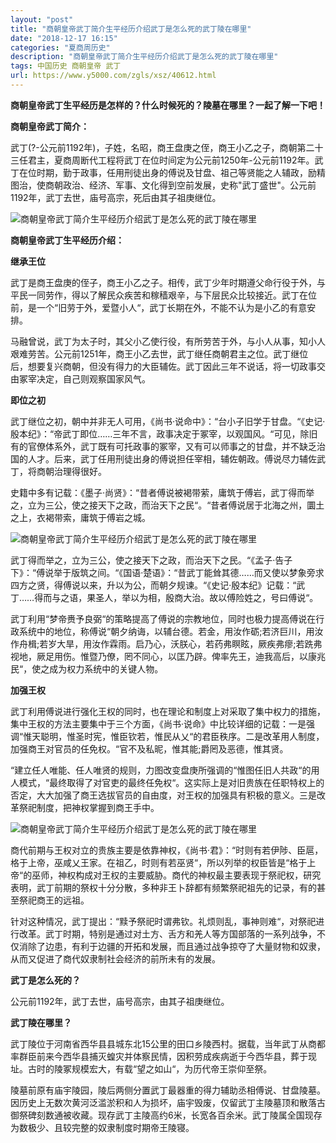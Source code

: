 ```yaml
---
layout: "post"
title: "商朝皇帝武丁简介生平经历介绍武丁是怎么死的武丁陵在哪里"
date: "2018-12-17 16:15"
categories: "夏商周历史"
description: "商朝皇帝武丁简介生平经历介绍武丁是怎么死的武丁陵在哪里"
tags: 中国历史 商朝皇帝 武丁
url: https://www.y5000.com/zgls/xsz/40612.html
---
```






****商朝皇帝武丁生平经历是怎样的？什么时候死的？陵墓在哪里？一起了解一下吧！****

 **商朝皇帝武丁简介：**

武丁(?-公元前1192年)，子姓，名昭，商王盘庚之侄，商王小乙之子，商朝第二十三任君主，夏商周断代工程将武丁在位时间定为公元前1250年-公元前1192年。武丁在位时期，勤于政事，任用刑徒出身的傅说及甘盘、祖己等贤能之人辅政，励精图治，使商朝政治、经济、军事、文化得到空前发展，史称"武丁盛世"。公元前1192年，武丁去世，庙号高宗，死后由其子祖庚继位。

![商朝皇帝武丁简介生平经历介绍武丁是怎么死的武丁陵在哪里](https://img.y5000.com/uploads/allimg/190127/d96de63b54e53118e7fa012338b1e06a.jpg)

 **商朝皇帝武丁生平经历介绍：**

 **继承王位**

武丁是商王盘庚的侄子，商王小乙之子。相传，武丁少年时期遵父命行役于外，与平民一同劳作，得以了解民众疾苦和稼穑艰辛，与下层民众比较接近。武丁在位前，是一个“旧劳于外，爱暨小人“，武丁长期在外，不能不认为是小乙的有意安排。

马融曾说，武丁为太子时，其父小乙使行役，有所劳苦于外，与小人从事，知小人艰难劳苦。公元前1251年，商王小乙去世，武丁继任商朝君主之位。武丁继位后，想要复兴商朝，但没有得力的大臣辅佐。武丁因此三年不说话，将一切政事交由冢宰决定，自己则观察国家风气。

 **即位之初**

武丁继位之初，朝中并非无人可用，《尚书·说命中》：“台小子旧学于甘盘。“《史记·殷本纪》：“帝武丁即位……三年不言，政事决定于冢宰，以观国风。“可见，除旧有的官僚体系外，武丁既有可托政事的冢宰，又有可以师事之的甘盘，并不缺乏治国的人才。后来，武丁任用刑徒出身的傅说担任宰相，辅佐朝政。傅说尽力辅佐武丁，将商朝治理得很好。

史籍中多有记载：《墨子·尚贤》：“昔者傅说被褐带萦，庸筑于傅岩，武丁得而举之，立为三公，使之接天下之政，而治天下之民“。“昔者傅说居于北海之州，圜土之上，衣褐带索，庸筑于傅岩之城。

![商朝皇帝武丁简介生平经历介绍武丁是怎么死的武丁陵在哪里](https://img.y5000.com/uploads/allimg/190127/2cf90a54732d1fb6d4065e92fc10473f.jpg)

武丁得而举之，立为三公，使之接天下之政，而治天下之民。“《孟子·告子下》：“傅说举于版筑之间。“《国语·楚语》：“昔武丁能耸其德……而又使以梦象旁求四方之贤，得傅说以来，升以为公，而朝夕规谏。“《史记·殷本纪》记载：“武丁……得而与之语，果圣人，举以为相，殷商大治。故以傅险姓之，号曰傅说“。

武丁利用“梦帝赉予良弼“的策略提高了傅说的宗教地位，同时也极力提高傅说在行政系统中的地位，称傅说“朝夕纳诲，以辅台德。若金，用汝作砺;若济巨川，用汝作舟楫;若岁大旱，用汝作霖雨。启乃心，沃朕心，若药弗瞑眩，厥疾弗瘳;若跣弗视地，厥足用伤。惟暨乃僚，罔不同心，以匡乃辟。俾率先王，迪我高后，以康兆民“，使之成为权力系统中的关键人物。

 **加强王权**

武丁利用傅说进行强化王权的同时，也在理论和制度上对采取了集中权力的措施，集中王权的方法主要集中于三个方面，《尚书·说命》中比较详细的记载：一是强调“惟天聪明，惟圣时宪，惟臣钦若，惟民从乂“的君臣秩序。二是改革用人制度，加强商王对官员的任免权。“官不及私昵，惟其能;爵罔及恶德，惟其贤。

“建立任人唯能、任人唯贤的规则，力图改变盘庚所强调的“惟图任旧人共政“的用人模式，“最终取得了对官吏的最终任免权“。这实际上是对旧贵族在任职特权上的否定，大大加强了商王选拔官员的自由度，对王权的加强具有积极的意义。三是改革祭祀制度，把神权掌握到商王手中。

![商朝皇帝武丁简介生平经历介绍武丁是怎么死的武丁陵在哪里](https://img.y5000.com/uploads/allimg/190127/5bb3a27c9a4161a4ae55ed548876f3a0.jpg)

商代前期与王权对立的贵族主要是依靠神权，《尚书·君》：“时则有若伊陟、臣扈，格于上帝，巫咸乂王家。在祖乙，时则有若巫贤“，所以列举的权臣皆是“格于上帝“的巫师，神权构成对王权的主要威胁。商代的神权最主要表现于祭祀权，研究表明，武丁前期的祭权十分分散，多种非王卜辞都有频繁祭祀祖先的记录，有的甚至祭祀商王的远祖。

针对这种情况，武丁提出：“黩予祭祀时谓弗钦。礼烦则乱，事神则难“，对祭祀进行改革。武丁时期，特别是通过对土方、舌方和羌人等方国部落的一系列战争，不仅消除了边患，有利于边疆的开拓和发展，而且通过战争掠夺了大量财物和奴隶，从而又促进了商代奴隶制社会经济的前所未有的发展。

 **武丁是怎么死的？**

公元前1192年，武丁去世，庙号高宗，由其子祖庚继位。

 **武丁陵在哪里？**

武丁陵位于河南省西华县县城东北15公里的田口乡陵西村。据载，当年武丁从商都率群臣前来今西华县捕灭蝗灾并体察民情，因积劳成疾病逝于今西华县，葬于现址。古时的陵冢规模宏大，有载“望之如山“，为历代帝王崇仰至祭。

陵墓前原有庙宇陵园，陵后两侧分置武丁最器重的得力辅助丞相傅说、甘盘陵墓。因历史上无数次黄河泛滥淤积和人为损坏，庙宇毁废，仅留武丁主陵墓顶和散落古御祭碑刻数通被收藏。现存武丁主陵高约6米，长宽各百余米。武丁陵属全国现存为数极少、且较完整的奴隶制度时期帝王陵寝。
